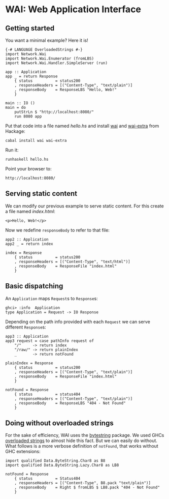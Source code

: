 <!-- Generated from README.lhs, do not modify! -->
WAI: Web Application Interface
==============================

Getting started
---------------

You want a minimal example? Here it is!

    {-# LANGUAGE OverloadedStrings #-}
    import Network.Wai
    import Network.Wai.Enumerator (fromLBS)
    import Network.Wai.Handler.SimpleServer (run)

    app :: Application
    app _ = return Response
        { status          = status200
        , responseHeaders = [("Content-Type", "text/plain")]
        , responseBody    = ResponseLBS "Hello, Web!"
        }

    main :: IO ()
    main = do
        putStrLn $ "http://localhost:8080/"
        run 8080 app

Put that code into a file named _hello.hs_ and install [wai] and [wai-extra] from Hackage:

    cabal install wai wai-extra

Run it:

    runhaskell hello.hs

Point your browser to:

    http://localhost:8080/


Serving static content
----------------------

We can modify our previous example to serve static content. For this create a file named _index.html_:

    <p>Hello, Web!</p>

Now we redefine `responseBody` to refer to that file:

    app2 :: Application
    app2 _ = return index

    index = Response
        { status          = status200
        , responseHeaders = [("Content-Type", "text/html")]
        , responseBody    = ResponseFile "index.html"
        }


Basic dispatching
-----------------

An `Application` maps `Request`s to `Response`s:

    ghci> :info  Application
    type Application = Request -> IO Response

Depending on the path info provided with each `Request` we can serve different `Response`s:

    app3 :: Application
    app3 request = case pathInfo request of
        "/"     -> return index
        "/raw/" -> return plainIndex
        _       -> return notFound

    plainIndex = Response
        { status          = status200
        , responseHeaders = [("Content-Type", "text/plain")]
        , responseBody    = ResponseFile "index.html"
        }

    notFound = Response
        { status          = status404
        , responseHeaders = [("Content-Type", "text/plain")]
        , responseBody    = ResponseLBS "404 - Not Found"
        }


Doing without overloaded strings
--------------------------------

For the sake of efficiency, WAI uses the [bytestring] package.  We used GHCs [overloaded strings] to almost hide this fact. But we can easily do without.  What follows is a more verbose definition of `notFound`, that works without GHC extensions:

    import qualified Data.ByteString.Char8 as B8
    import qualified Data.ByteString.Lazy.Char8 as LB8

    notFound = Response
        { status          = Status404
        , responseHeaders = [("Content-Type", B8.pack "text/plain")]
        , responseBody    = Right $ fromLBS $ LB8.pack "404 - Not Found"
        }


 [wai]: http://hackage.haskell.org/package/wai
 [wai-extra]: http://hackage.haskell.org/package/wai-extra
 [overloaded strings]: http://www.haskell.org/ghc/docs/latest/html/users_guide/type-class-extensions.html#overloaded-strings
 [bytestring]: http://hackage.haskell.org/package/bytestring
